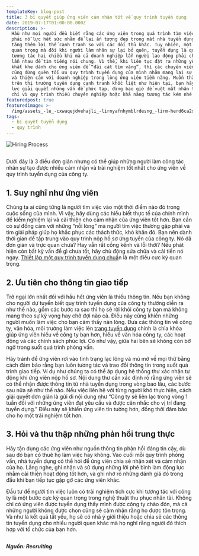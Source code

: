 ```yaml
---
templateKey: blog-post
title: 3 bí quyết giúp ứng viên cảm nhận tốt về quy trình tuyển dụng
date: 2019-07-17T01:00:00.000Z
description: >-
  Hầu như mọi người đều biết rằng các ứng viên trong quá trình tìm việc luôn
  phải nỗ lực hết sức nhằm để lại ấn tượng đẹp trong mắt nhà tuyển dụng, hòng
  tăng thêm lợi thế cạnh tranh so với các đối thủ khác. Tuy nhiên, một điều khá
  quan trọng mà đôi khi người làm nhân sự lại bỏ quên, tuyển dụng là quy trình
  tương tác hai chiều khi mà cả doanh nghiệp lẫn người lao động phải chinh phục
  lẫn nhau để tìm tiếng nói chung. Vì thế, khi liên tục đặt ra những yêu cầu
  khắt khe dành cho ứng viên để “đãi cát tìm vàng”, thì các chuyên viên nhân sự
  cũng đừng quên tối ưu quy trình tuyển dụng của mình nhằm mang lại sự tin tưởng
  và thiện cảm với doanh nghiệp trong lòng ứng viên tiềm năng. Muốn thắng thế
  trên thị trường tuyển dụng cạnh tranh khốc liệt như hiện tại, bạn hãy dành sức
  lực giải quyết những vấn đề phức tạp, đừng bao giờ để vuột mất nhân tài nào
  chỉ vì quy trình thiếu chuyên nghiệp hoặc khả năng tương tác kém nhé!
featuredpost: true
featuredimage: >-
  /img/assets_-le_-cxwaqejdvehajli_-lirnyafnhymblrdesng_-lirm-herd6ca2xzsbft_recruiting-process.jpg
tags:
  - bí quyết tuyển dụng
  - quy trình
---
```

![Hiring Process](/img/improving-the-candidate-experience.png "Hiring Process")



## 

Dưới đây là 3 điều đơn giản nhưng có thể giúp những người làm công tác nhân sự tạo được nhiều cảm nhận và trải nghiệm tốt nhất cho ứng viên về quy trình tuyển dụng của công ty.



## 1. Suy nghĩ như ứng viên

Chúng ta ai cũng từng là người tìm việc vào một thời điểm nào đó trong cuộc sống của mình. Vì vậy, hãy dùng các hiểu biết thực tế của chính mình để kiểm nghiệm lại và cải thiện cho cảm nhận của ứng viên tốt hơn. Bạn cần có sự đồng cảm với những “nỗi lòng” mà người tìm việc thường gặp phải và tìm giải pháp giúp họ khắc phục các thách thức, khó khăn đó. Bạn nên dành thời gian để tập trung vào quy trình nộp hồ sơ ứng tuyển của công ty. Nó đã đơn giản và trực quan chưa? Hay vẫn rất cồng kềnh và lỗi thời? Nếu phát hiện còn bất kỳ vấn đề gì chưa tốt, hãy chủ động sửa chữa và cải tiến nó ngay. [Thiết lập một quy trình tuyển dụng chuẩ](http://www.cloudjetpotential.com/#features)n là một điều cực kỳ quan trọng.

## 2. Ưu tiên cho thông tin giao tiếp

Trở ngại lớn nhất đối với hầu hết ứng viên là thiếu thông tin. Nếu bạn không cho người dự tuyển biết quy trình tuyển dụng của công ty thường diễn ra như thế nào, gồm các bước ra sao thì họ sẽ rời khỏi công ty bạn mà không mang theo sự kỳ vọng hay chờ đợi nào cả. Điều này cũng khiến những người muốn làm việc cho bạn cảm thấy nản lòng. Đưa các thông tin về công ty, văn hóa, môi trường làm việc lên [trang tuyển dụng](https://blog.cloudjetpotential.com/blog/2019-07-16-t%E1%BA%A1i-sao-startup-c%E1%BA%A7n-1-website-tuy%E1%BB%83n-d%E1%BB%A5ng-chuy%C3%AAn-nghi%E1%BB%87p/) chính là chìa khóa giúp ứng viên hiểu về công ty bạn hơn, hiểu về văn hóa công ty, các hoạt động và các chính sách phúc lợi. Có như vậy, giữa hai bên sẽ không còn bỡ ngỡ trong suốt quá trình phỏng vấn.

Hãy tránh để ứng viên rơi vào tình trạng lạc lõng và mù mờ về mọi thứ bằng cách đảm bảo rằng bạn luôn tương tác và trao đổi thông tin trong suốt quá trình giao tiếp. Ví dụ như chúng ta có thể áp dụng hệ thống thư xác nhận tự động khi ứng viên nộp hồ sơ. Nội dung thư cần xác định rõ rằng ứng viên sẽ có thể nhận được thông tin từ nhà tuyển dụng trong vòng bao lâu, các bước sau nữa sẽ như thế nào. Nếu việc liên hệ với từng người khó thực hiện, cách giải quyết đơn giản là gửi đi nội dung như “Công ty sẽ liên lạc trong vòng 1 tuần đối với những ứng viên đạt yêu cầu và được cân nhắc cho vị trí đang tuyển dụng.” Điều này sẽ khiến ứng viên tin tưởng hơn, đồng thời đảm bảo cho họ một trải nghiệm tốt hơn.

## 3. Hỏi và thu thập những phản hồi trung thực

Hãy tận dụng các ứng viên như nguồn thông tin phản hồi đáng tin cậy, dù sau đó bạn có thuê họ làm việc hay không. Vào cuối mỗi quy trình phỏng vấn, nhà tuyển dụng có thể hỏi để ứng viên chia sẻ nhận xét và cảm nhận của họ. Lắng nghe, ghi nhận và sử dụng những lời phê bình làm động lực nhằm cải thiện hoạt động tốt hơn, và ghi nhớ rõ những đánh giá đó trong đầu khi bạn tiếp tục gặp gỡ các ứng viên khác.

Đầu tư để người tìm việc luôn có trải nghiệm tích cực khi tương tác với công ty là một bước cực kỳ quan trọng trong nghệ thuật thu phục nhân tài. Không chỉ có ứng viên được tuyển dụng thấy mình được công ty chào đón, mà cả những người không được chọn cũng sẽ cảm nhận rằng họ được tôn trọng. Và như là kết quả tất yếu, họ sẽ có nhã ý giới thiệu hoặc chia sẻ các thông tin tuyển dụng cho nhiều người quen khác mà họ nghĩ rằng người đó thích hợp với tổ chức của bạn hơn.

## 



_**Nguồn: Recruiting**_
